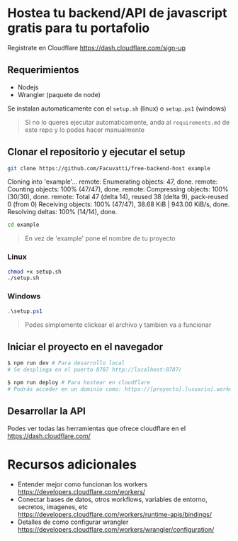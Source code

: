 # Hostea tu backend/API de javascript gratis para tu portafolio
Registrate en Cloudflare https://dash.cloudflare.com/sign-up
## Requerimientos
- Nodejs
- Wrangler (paquete de node)

Se instalan automaticamente con el `setup.sh` (linux) o `setup.ps1` (windows)
> Si no lo queres ejecutar automaticamente, anda al `requirements.md` de este repo y lo podes hacer manualmente
## Clonar el repositorio y ejecutar el setup
```bash
git clone https://github.com/Facuvatti/free-backend-host example
```
Cloning into 'example'...
remote: Enumerating objects: 47, done.
remote: Counting objects: 100% (47/47), done.
remote: Compressing objects: 100% (30/30), done.
remote: Total 47 (delta 14), reused 38 (delta 9), pack-reused 0 (from 0)
Receiving objects: 100% (47/47), 38.68 KiB | 943.00 KiB/s, done.
Resolving deltas: 100% (14/14), done.
```bash
cd example
```
> En vez de 'example' pone el nombre de tu proyecto
### Linux
```bash
chmod +x setup.sh
./setup.sh
```
### Windows
```powershell
.\setup.ps1
```
> Podes simplemente clickear el archivo y tambien va a funcionar
## Iniciar el proyecto en el navegador
```bash
$ npm run dev # Para desarrollo local
# Se despliega en el puerto 8787 http://localhost:8787/ 
```
```bash
$ npm run deploy # Para hostear en cloudflare
# Podrás acceder en un dominio como: https://[proyecto].[usuario].workers.dev/ 
```
## Desarrollar la API
Podes ver todas las herramientas que ofrece cloudflare en el https://dash.cloudflare.com/
# Recursos adicionales

- Entender mejor como funcionan los workers
https://developers.cloudflare.com/workers/
- Conectar bases de datos, otros workflows, variables de entorno, secretos, imagenes, etc
https://developers.cloudflare.com/workers/runtime-apis/bindings/
- Detalles de como configurar wrangler
https://developers.cloudflare.com/workers/wrangler/configuration/